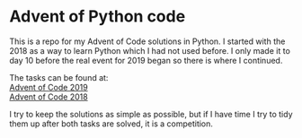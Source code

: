 # Advent of Python code

This is a repo for my Advent of Code solutions in Python. 
I started with the 2018 as a way to learn Python which I
had not used before. I only made it to day 10 before the
real event for 2019 began so there is where I continued.  
  
The tasks can be found at:  
[Advent of Code 2019](http://adventofcode.com/2019/)  
[Advent of Code 2018](http://adventofcode.com/2018/)  
  
I try to keep the solutions as simple as possible, but if
I have time I try to tidy them up after both tasks are solved, 
it is a competition.
